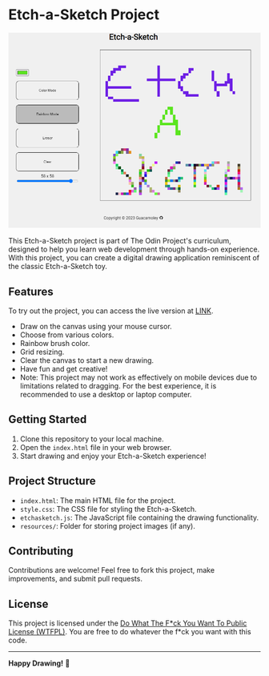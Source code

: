 # Etch-a-Sketch Project

![Etch-a-Sketch](resources/demo.png)

This Etch-a-Sketch project is part of The Odin Project's curriculum, designed to help you learn web development through hands-on experience. With this project, you can create a digital drawing application reminiscent of the classic Etch-a-Sketch toy.

## Features

To try out the project, you can access the live version at [LINK](https://guacamoley.github.io/etch-a-sketch/).

- Draw on the canvas using your mouse cursor.
- Choose from various colors.
- Rainbow brush color.
- Grid resizing.
- Clear the canvas to start a new drawing.
- Have fun and get creative!
- Note: This project may not work as effectively on mobile devices due to limitations related to dragging. For the best experience, it is recommended to use a desktop or laptop computer.

## Getting Started

1. Clone this repository to your local machine.
2. Open the `index.html` file in your web browser.
3. Start drawing and enjoy your Etch-a-Sketch experience!

## Project Structure

- `index.html`: The main HTML file for the project.
- `style.css`: The CSS file for styling the Etch-a-Sketch.
- `etchasketch.js`: The JavaScript file containing the drawing functionality.
- `resources/`: Folder for storing project images (if any).

## Contributing

Contributions are welcome! Feel free to fork this project, make improvements, and submit pull requests.

## License

This project is licensed under the [Do What The F\*ck You Want To Public License (WTFPL)](LICENSE). You are free to do whatever the f\*ck you want with this code.

---

**Happy Drawing!** 🎨
